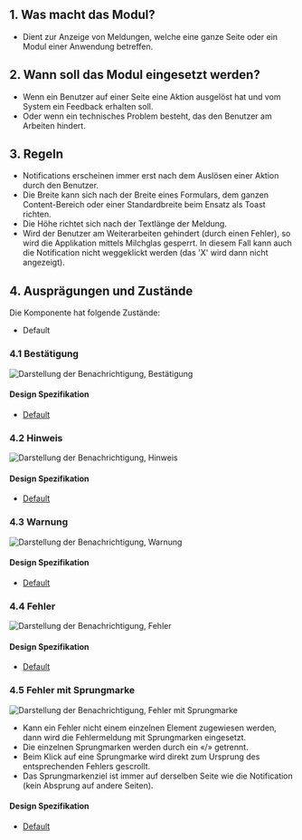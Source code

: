 ## 1. Was macht das Modul?
* Dient zur Anzeige von Meldungen, welche eine ganze Seite oder ein Modul einer Anwendung betreffen.

## 2. Wann soll das Modul eingesetzt werden?
* Wenn ein Benutzer auf einer Seite eine Aktion ausgelöst hat und vom System ein Feedback erhalten soll.
* Oder wenn ein technisches Problem besteht, das den Benutzer am Arbeiten hindert.

## 3. Regeln
* Notifications erscheinen immer erst nach dem Auslösen einer Aktion durch den Benutzer.
* Die Breite kann sich nach der Breite eines Formulars, dem ganzen Content-Bereich oder einer Standardbreite beim Ensatz als Toast richten.
* Die Höhe richtet sich nach der Textlänge der Meldung.
* Wird der Benutzer am Weiterarbeiten gehindert (durch einen Fehler), so wird die Applikation mittels Milchglas gesperrt. In diesem Fall kann auch die Notification nicht weggeklickt werden (das 'X' wird dann nicht angezeigt).

## 4. Ausprägungen und Zustände
Die Komponente hat folgende Zustände:
* Default

### 4.1 Bestätigung
![Darstellung der Benachrichtigung, Bestätigung](https://raw.githubusercontent.com/sbb-design-systems/sbb-design-system/master/webapp/components/notification/images/notification_confirmation.png 'class: image')

#### Design Spezifikation
* [Default](https://sbb.invisionapp.com/d/main#/console/17140415/355318543/inspect)


### 4.2 Hinweis
![Darstellung der Benachrichtigung, Hinweis](https://raw.githubusercontent.com/sbb-design-systems/sbb-design-system/master/webapp/components/notification/images/notification_information.png 'class: image')

#### Design Spezifikation
* [Default](https://sbb.invisionapp.com/d/main#/console/17140415/355318544/inspect)


### 4.3 Warnung 
![Darstellung der Benachrichtigung, Warnung](https://raw.githubusercontent.com/sbb-design-systems/sbb-design-system/master/webapp/components/notification/images/notification_warning.png 'class: image')

#### Design Spezifikation
* [Default](https://sbb.invisionapp.com/d/main#/console/17140415/355318545/inspect)


### 4.4 Fehler 
![Darstellung der Benachrichtigung, Fehler](https://raw.githubusercontent.com/sbb-design-systems/sbb-design-system/master/webapp/components/notification/images/notification_error.png 'class: image')

#### Design Spezifikation
* [Default](https://sbb.invisionapp.com/d/main#/console/17140415/355318546/inspect)


### 4.5 Fehler mit Sprungmarke 
![Darstellung der Benachrichtigung, Fehler mit Sprungmarke](https://raw.githubusercontent.com/sbb-design-systems/sbb-design-system/master/webapp/components/notification/images/notification_link.png 'class: image')

* Kann ein Fehler nicht einem einzelnen Element zugewiesen werden, dann wird die Fehlermeldung mit Sprungmarken eingesetzt.
* Die einzelnen Sprungmarken werden durch ein «/» getrennt.
* Beim Klick auf eine Sprungmarke wird direkt zum Ursprung des entsprechenden Fehlers gescrollt.
* Das Sprungmarkenziel ist immer auf derselben Seite wie die Notification (kein Absprung auf andere Seiten).

#### Design Spezifikation
* [Default](https://sbb.invisionapp.com/d/main#/console/17140415/355318547/inspect)
